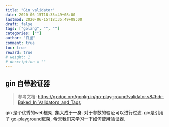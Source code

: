 ```yaml
---
title: "Gin_validator"
date: 2020-06-15T18:35:49+08:00
lastmod: 2020-06-15T18:35:49+08:00
draft: false
tags: ["golang", "", ""]
categories: [""]
author: "百里"
comment: true
toc: true
reward: true
# weight: 1
# description = ""
---
```




## gin 自带验证器

> 参考文档: https://godoc.org/gopkg.in/go-playground/validator.v8#hdr-Baked_In_Validators_and_Tags

gin 是个优秀的web框架, 集大成于一身. 对于参数的验证可以进行过滤. gin是引用了 [go-playground](https://github.com/go-playground/validator)框架, 今天我们来学习一下如何使用验证器.

